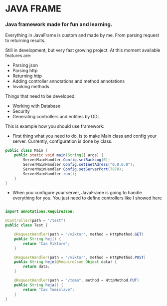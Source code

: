 # JAVA FRAME

### Java framework made for fun and learning.

Everything in JavaFrame is custom and made by me. From parsing request to returning results.

Still in development, but very fast growing project. At this moment available features are:

* Parsing json
* Parsing http
* Returning http
* Adding controller annotations and method annotations
* Invoking methods

Things that need to be developed:

* Working with Database
* Security
* Generating controllers and entities by DDL

This is example how you should use framework:

* First thing what you need to do, is to make Main class and config your server. Currently, configuration is done by
  class.

```java
public class Main {
    public static void main(String[] args) {
        ServerMainHandler.Config.setBackLog(0);
        ServerMainHandler.Config.setInetAdress("0.0.0.0");
        ServerMainHandler.Config.setServerPort(7070);
        ServerMainHandler.run();
    }
}
```

* When you configure your server, JavaFrame is going to handle everything for you. You just need to define controllers
  like I showed here

```java

import annotations.RequireJson;

@Controller(path = "/test")
public class Test {

    @RequestHandler(path = "/viktor", method = HttpMethod.GET)
    public String hej() {
        return "Cao Viktore";
    }

    @RequestHandler(path = "/viktor", method = HttpMethod.POST)
    public String heje(@RequireJson Object data) {
        return data;
    }

    @RequestHandler(path = "/toma", method = HttpMethod.PUT)
    public String heja() {
        return "Cao Tomislave";
    }
}
```
